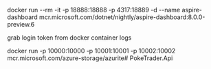 

docker run --rm -it -p 18888:18888 -p 4317:18889 -d --name aspire-dashboard mcr.microsoft.com/dotnet/nightly/aspire-dashboard:8.0.0-preview.6

grab login token from docker container logs

docker run -p 10000:10000 -p 10001:10001 -p 10002:10002 mcr.microsoft.com/azure-storage/azurite#   P o k e T r a d e r . A p i  
 